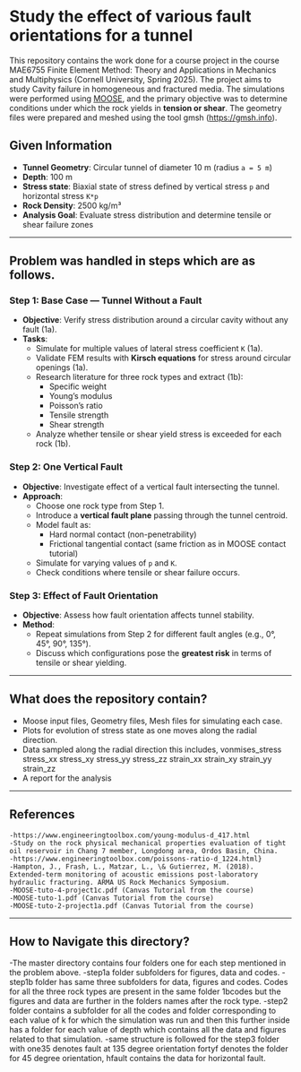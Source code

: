 # Study the effect of various fault orientations for a tunnel

This repository contains the work done for a course project in the course MAE6755 Finite Element Method: Theory and Applications in Mechanics and Multiphysics (Cornell University, Spring 2025). The project aims to study Cavity failure in homogeneous and fractured media. The simulations were performed using [MOOSE](https://mooseframework.inl.gov/), and the primary objective was to determine conditions under which the rock yields in **tension or shear**. The geometry files were prepared and meshed using the tool gmsh (https://gmsh.info). 

## Given Information 

- **Tunnel Geometry**: Circular tunnel of diameter 10 m (radius `a = 5 m`)
- **Depth**: 100 m
- **Stress state**: Biaxial state of stress defined by vertical stress `p` and horizontal stress `K*p`
- **Rock Density**: 2500 kg/m³
- **Analysis Goal**: Evaluate stress distribution and determine tensile or shear failure zones

---

## Problem was handled in steps which are as follows. 

### Step 1: Base Case — Tunnel Without a Fault

- **Objective**: Verify stress distribution around a circular cavity without any fault (1a).
- **Tasks**:
  - Simulate for multiple values of lateral stress coefficient `K` (1a).
  - Validate FEM results with **Kirsch equations** for stress around circular openings (1a).
  - Research literature for three rock types and extract (1b):
    - Specific weight
    - Young’s modulus
    - Poisson’s ratio
    - Tensile strength
    - Shear strength
  - Analyze whether tensile or shear yield stress is exceeded for each rock (1b).

### Step 2: One Vertical Fault

- **Objective**: Investigate effect of a vertical fault intersecting the tunnel.
- **Approach**:
  - Choose one rock type from Step 1.
  - Introduce a **vertical fault plane** passing through the tunnel centroid.
  - Model fault as:
    - Hard normal contact (non-penetrability)
    - Frictional tangential contact (same friction as in MOOSE contact tutorial)
  - Simulate for varying values of `p` and `K`.
  - Check conditions where tensile or shear failure occurs.

### Step 3: Effect of Fault Orientation

- **Objective**: Assess how fault orientation affects tunnel stability.
- **Method**:
  - Repeat simulations from Step 2 for different fault angles (e.g., 0°, 45°, 90°, 135°).
  - Discuss which configurations pose the **greatest risk** in terms of tensile or shear yielding.

---

## What does the repository contain?

- Moose input files, Geometry files, Mesh files for simulating each case.
- Plots for evolution of stress state as one moves along the radial direction. 
- Data sampled along the radial direction this includes, vonmises_stress stress_xx stress_xy stress_yy stress_zz strain_xx strain_xy strain_yy strain_zz
- A report for the analysis

---

## References

    -https://www.engineeringtoolbox.com/young-modulus-d_417.html
    -Study on the rock physical mechanical properties evaluation of tight oil reservoir in Chang 7 member, Longdong area, Ordos Basin, China.
    -https://www.engineeringtoolbox.com/poissons-ratio-d_1224.html}
    -Hampton, J., Frash, L., Matzar, L., \& Gutierrez, M. (2018). Extended-term monitoring of acoustic emissions post-laboratory hydraulic fracturing. ARMA US Rock Mechanics Symposium.
    -MOOSE-tuto-4-project1c.pdf (Canvas Tutorial from the course)
    -MOOSE-tuto-1.pdf (Canvas Tutorial from the course)
    -MOOSE-tuto-2-project1a.pdf (Canvas Tutorial from the course)

---

## How to Navigate this directory?

-The master directory contains four folders one for each step mentioned in the problem above. 
-step1a folder subfolders for figures, data and codes. 
-step1b folder has same three subfolders for data, figures and codes. Codes for all the three rock types are present in the same folder 1bcodes but the figures and data are further in the folders names after the rock type. 
-step2 folder contains a subfolder for all the codes and folder corresponding to each value of k for which the simulation was run and then this further inside has a folder for each value of depth which contains all the data and figures related to that simulation. 
-same structure is followed for the step3 folder with one35 denotes fault at 135 degree orientation fortyf denotes the folder for 45 degree orientation, hfault contains the data for horizontal fault. 
















